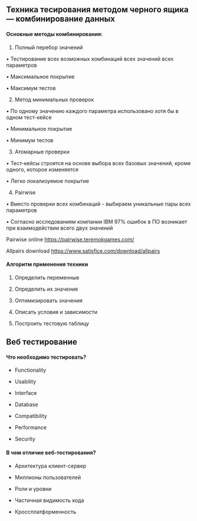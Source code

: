 ## Техника тесирования методом черного ящика — комбинирование данных

#### Основные методы комбинирования:

1. Полный перебор значений

• Тестирование всех возможных комбинаций всех значений всех параметров
  
• Максимальное покрытие
   
• Максимум тестов

2. Метод минимальных проверок
   
• По одному значению каждого параметра использовано хотя бы в одном тест-кейсе
   
• Минимальное покрытие
   
• Минимум тестов

3. Атомарные проверки

• Тест-кейсы строятся на основе выбора всех базовых значений, кроме одного, которое изменяется
   
• Легко локализуемое покрытие

4. Pairwise

• Вместо проверки всех комбинаций - выбираем уникальные пары всех параметров
   
• Согласно исследованиям компании IBM 97% ошибок в ПО возникает при взаимодействии всего двух значений

Pairwise online https://pairwise.teremokgames.com/

Allpairs download https://www.satisfice.com/download/allpairs

#### Алгоритм применения техники

1. Определить переменные

2. Определить их значения

3. Оптимизировать значения

4. Описать условия и зависимости

5. Построить тестовую таблицу

## Веб тестирование
#### Что необходимо тестировать?

- Functionality

- Usability

- Interface

- Database

- Compatibility

- Performance 

- Security

#### В чем отличие веб-тестирования?

- Архитектура клиент-сервер

- Миллионы пользователей

- Роли и уровни 

- Частичная видимость кода

- Кроссплатформенность


